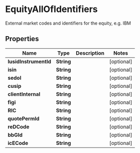 

# EquityAllOfIdentifiers

External market codes and identifiers for the equity, e.g. IBM

## Properties

| Name | Type | Description | Notes |
|------------ | ------------- | ------------- | -------------|
|**lusidInstrumentId** | **String** |  |  [optional] |
|**isin** | **String** |  |  [optional] |
|**sedol** | **String** |  |  [optional] |
|**cusip** | **String** |  |  [optional] |
|**clientInternal** | **String** |  |  [optional] |
|**figi** | **String** |  |  [optional] |
|**RIC** | **String** |  |  [optional] |
|**quotePermId** | **String** |  |  [optional] |
|**reDCode** | **String** |  |  [optional] |
|**bbGId** | **String** |  |  [optional] |
|**icECode** | **String** |  |  [optional] |



